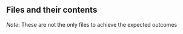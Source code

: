 ## Files and their contents

*Note*: These are not the only files to achieve the expected outcomes


